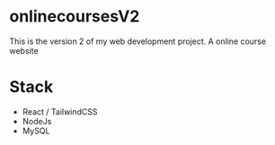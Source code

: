 # onlinecoursesV2
This is the version 2 of my web development project. A online course website

# Stack
- React / TailwindCSS
- NodeJs
- MySQL

